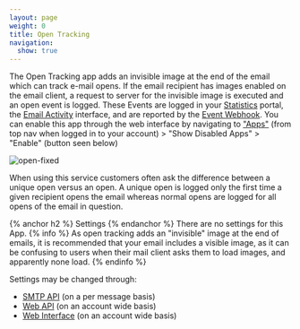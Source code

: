 ```yaml
---
layout: page
weight: 0
title: Open Tracking
navigation:
  show: true
---
```


The Open Tracking app adds an invisible image at the end of the email which can track e-mail opens. If the email recipient has images enabled on the email client, a request to server for the invisible image is executed and an open event is logged. These Events are logged in your [Statistics]({{root_url}}/User_Guide/Delivery_Metrics/) portal, the [Email Activity]({{root_url}}/User_Guide/Delivery_Metrics/email_activity.html) interface, and are reported by the [Event Webhook]({{root_url}}/API_Reference/Webhooks/event.html). You can enable this app through the web interface by navigating to ["Apps"](https://sendgrid.com/app) (from top nav when logged in to your account) \> "Show Disabled Apps" \> "Enable" (button seen below)

![]({{root_url}}/images/open_tracking.png "open-fixed")

When using this service customers often ask the difference between a unique open versus an open. A unique open is logged only the first time a given recipient opens the email whereas normal opens are logged for all opens of the email in question.

{% anchor h2 %}
Settings 
{% endanchor %}
There are no settings for this App. 
{% info %}
As open tracking adds an "invisible" image at the end of emails, it is recommended that your email includes a visible image, as it can be confusing to users when their mail client asks them to load images, and apparently none load. 
{% endinfo %}

Settings may be changed through:

-   [SMTP API]({{root_url}}/API_Reference/SMTP_API/apps.html#opentrack) (on a per message basis)
-   [Web API]({{root_url}}/API_Reference/Web_API/filter_settings.html#-Open-Tracking) (on an account wide basis)
-   [Web Interface](https://sendgrid.com/app) (on an account wide basis)
